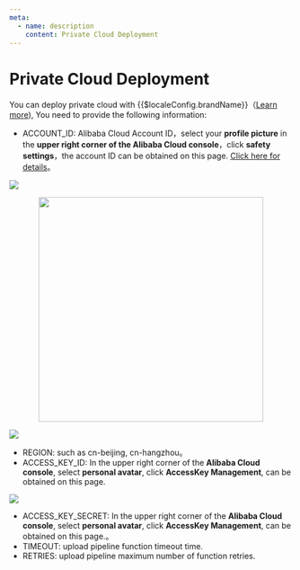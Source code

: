 ```yaml
---
meta:
  - name: description
    content: Private Cloud Deployment
---
```


#  Private Cloud Deployment

<LastUpdated/>

You can deploy private cloud with {{$localeConfig.brandName}}（[Learn more](/docs/en/guides/deployment/)), You need to provide the following information: 

- ACCOUNT_ID: Alibaba Cloud Account ID，select your **profile picture** in the **upper right corner of the Alibaba Cloud console**，click **safety settings**，the account ID can be obtained on this page. [Click here for details](https://help.aliyun.com/document_detail/52984.html?spm=a2c4g.11186623.2.49.49772a364IfiEO#getAccountID)。

![](https://cdn.approw.cn/blog/image%20%28121%29.png)

<img src="https://cdn.approw.cn/blog/image%20%28155%29.png" height=400 style="display:block;margin: 0 auto;">

![](https://cdn.approw.cn/blog/image%20%28318%29.png)

- REGION: such as cn-beijing, cn-hangzhou。
- ACCESS_KEY_ID: In the upper right corner of the **Alibaba Cloud console**, select **personal avatar**, click **AccessKey Management**, can be obtained on this page.

![](https://cdn.approw.cn/blog/image%20%28129%29.png)

- ACCESS_KEY_SECRET: In the upper right corner of the **Alibaba Cloud console**, select **personal avatar**, click **AccessKey Management**, can be obtained on this page.。
- TIMEOUT: upload pipeline function timeout time.
- RETRIES: upload pipeline maximum number of function retries.

